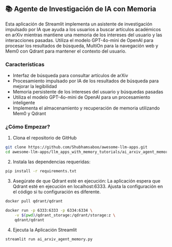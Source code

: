 ## 📚 Agente de Investigación de IA con Memoria
Esta aplicación de Streamlit implementa un asistente de investigación impulsado por IA que ayuda a los usuarios a buscar artículos académicos en arXiv mientras mantiene una memoria de los intereses del usuario y las interacciones pasadas. Utiliza el modelo GPT-4o-mini de OpenAI para procesar los resultados de búsqueda, MultiOn para la navegación web y Mem0 con Qdrant para mantener el contexto del usuario.

### Características

- Interfaz de búsqueda para consultar artículos de arXiv
- Procesamiento impulsado por IA de los resultados de búsqueda para mejorar la legibilidad
- Memoria persistente de los intereses del usuario y búsquedas pasadas
- Utiliza el modelo GPT-4o-mini de OpenAI para un procesamiento inteligente
- Implementa el almacenamiento y recuperación de memoria utilizando Mem0 y Qdrant

### ¿Cómo Empezar?

1. Clona el repositorio de GitHub
```bash
git clone https://github.com/Shubhamsaboo/awesome-llm-apps.git
cd awesome-llm-apps/llm_apps_with_memory_tutorials/ai_arxiv_agent_memory
```

2. Instala las dependencias requeridas:

```bash
pip install -r requirements.txt
```

3. Asegúrate de que Qdrant esté en ejecución:
La aplicación espera que Qdrant esté en ejecución en localhost:6333. Ajusta la configuración en el código si tu configuración es diferente.

```bash
docker pull qdrant/qdrant

docker run -p 6333:6333 -p 6334:6334 \
    -v $(pwd)/qdrant_storage:/qdrant/storage:z \
    qdrant/qdrant
```

4. Ejecuta la Aplicación Streamlit
```bash
streamlit run ai_arxiv_agent_memory.py
```
